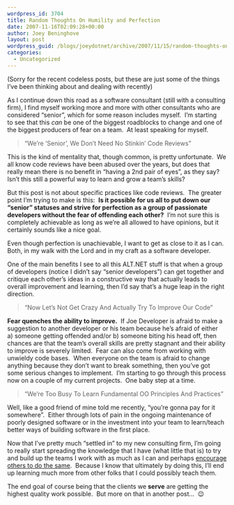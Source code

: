 ```yaml
---
wordpress_id: 3704
title: Random Thoughts On Humility and Perfection
date: 2007-11-16T02:09:28+00:00
author: Joey Beninghove
layout: post
wordpress_guid: /blogs/joeydotnet/archive/2007/11/15/random-thoughts-on-humility-and-perfection.aspx
categories:
  - Uncategorized
---
```

(Sorry for the recent&nbsp;codeless posts, but these are just some of the things I&#8217;ve been thinking about and dealing with recently)

As I continue down this road as a software consultant (still with a consulting firm), I find myself working more and more with other consultants who are considered &#8220;senior&#8221;, which for some reason includes myself.&nbsp; I&#8217;m starting to&nbsp;see that this&nbsp;_can_ be one of the biggest roadblocks to change and one of the biggest producers of fear on a team.&nbsp; At least speaking for myself.&nbsp; 

> &#8220;We&#8217;re &#8216;Senior&#8217;, We Don&#8217;t Need No Stinkin&#8217;&nbsp;Code Reviews&#8221;

This is the kind of mentality that, though common,&nbsp;is pretty unfortunate.&nbsp; We all know code reviews have been abused over the years, but does that really mean there is no benefit in &#8220;having&nbsp;a 2nd pair of eyes&#8221;, as they say?&nbsp; Isn&#8217;t this still&nbsp;a powerful way to learn and grow a team&#8217;s skills?&nbsp; 

But this&nbsp;post is not about specific practices like code reviews.&nbsp; The greater point I&#8217;m trying to make is this:&nbsp; **Is it possible for us all&nbsp;to put down our &#8220;senior&#8221; statuses and strive for perfection as a group of passionate developers without the fear&nbsp;of offending each other?**&nbsp; I&#8217;m not sure this is completely achievable as long as we&#8217;re all allowed to have opinions, but it certainly sounds like a nice goal.&nbsp; 

Even though perfection is unachievable, I want to get as close to it as I can.&nbsp; Both, in my walk with the Lord and in my craft as a software developer.&nbsp; 

One of the main benefits I see to all this ALT.NET stuff is that when a group of developers (notice I didn&#8217;t say &#8220;senior developers&#8221;) can get together and critique each other&#8217;s ideas in a constructive way that actually leads to overall improvement and learning, then I&#8217;d say that&#8217;s a huge leap in the right direction.

> &#8220;Now Let&#8217;s Not Get Crazy And Actually Try To Improve Our Code&#8221;

**Fear quenches the ability to improve.**&nbsp; If Joe Developer is afraid to make a suggestion to another developer or his team&nbsp;because he&#8217;s afraid&nbsp;of either a)&nbsp;someone getting offended&nbsp;and/or b) someone biting his head off, then chances are that the&nbsp;team&#8217;s&nbsp;overall skills are pretty stagnant and their ability to improve is severely limited.&nbsp; Fear can also come from working with unwieldy code bases.&nbsp; When&nbsp;everyone on the team is&nbsp;afraid to change anything because they don&#8217;t want to break something, then you&#8217;ve got some serious changes to implement.&nbsp; I&#8217;m starting to go through this process now on a couple of my current projects.&nbsp; One baby step at a time.

> &#8220;We&#8217;re Too Busy&nbsp;To Learn Fundamental OO Principles And Practices&#8221;

Well, like a good friend of mine told me recently, &#8220;you&#8217;re gonna pay for it somewhere&#8221;.&nbsp; Either through lots of pain in the ongoing maintenance of poorly designed software or in the investment into your team to learn/teach better ways of&nbsp;building software in the first place.

Now that I&#8217;ve pretty much &#8220;settled in&#8221; to my new consulting&nbsp;firm, I&#8217;m going to really start spreading the knowledge that I have (what little that is) to try and build up the teams I work with as much as I can and perhaps [encourage others to do the same](http://www.jpboodhoo.com/blog/LeadingByMultiplicity.aspx).&nbsp; Because I know that ultimately by doing this, I&#8217;ll end up learning much more from other folks that I could possibly teach them.

The end goal of course being that the clients we **serve** are getting the highest quality work possible.&nbsp; But more on that in another post&#8230;&nbsp; 😉